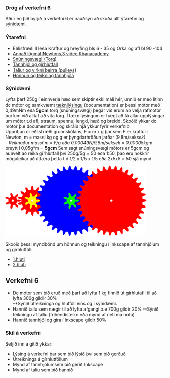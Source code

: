 ### Drög af verkefni 6
Áður en þið byrjið á verkefni 6 er nauðsyn að skoða allt ýtarefni og sýnidæmi.
### Ýtarefni
* Eðlisfræði II lesa Kraftur og hreyfing bls 6 - 35 og Orka og afl bl 90 -104
* [Annað lögmál Newtons,3 video Khanacademy](https://youtu.be/ou9YMWlJgkE)
* [Snúningsvægi (Torq)](https://www.youtube.com/watch?v=jg4e8W44_E4)
* [Tannhjól og gírhlutfall](https://www.youtube.com/watch?v=D_i3PJIYtuY)
* [Talíur og virkni þeirra (pulleys)](https://www.youtube.com/watch?v=M2w3NZzPwOM)
* [Hönnun og teikning tannhjóla](https://www.youtube.com/watch?v=ckdTFhdEPIY&ab_channel=MarkII)

### Sýnidæmi
Lyfta þarf 250g í einhverja hæð sem skiptir ekki máli hér, unnið er með lítinn dc mótor og samkvæmt [tæknilýsingu](https://kinmoremotor.com/product/dc-motor/ff-030pa-pk/) (documentation) er þessi mótor með 0,49mNm eða **5gcm** torq (snúningsvægi) þegar við erum að velja rafmótor þurfum við alltaf að vita torq.  Í tæknilýsingum er hægt að fá allar upplýsingar um mótor t.d afl, straum, spennu, lengd, hæð og breidd.  Skoðið ykkar dc mótor þ.e documentation og skráið hjá ykkur fyrir verkefnið   
Upprifjun úr eðlisfræði grunnskólans, F = m x g þar sem F er kraftur í Newton, m = massi kg og g er þyngdarhröðun jarðar (9,8m/sek*sek)  
*- Reiknaður massi m = F/g eða 0,00049N/9,8m/sek*sek = 0,00005kg*m breytt í 0,05g*m = **5gcm**
Sem sagt snúningsvægi mótors er 5gcm og auðvelt að reika gírhlutfall því 250g/5g = 50 eða 1:50, það eru nokkrir möguleikar að útfæra þetta t.d 1/2 x 1/5 x 1/5
eða 2x5x5 = 50 sjá mynd

![mynd](/Myndir/gearratio.png)

Skoðið þessi myndbönd um hönnun og teikningu í Inkscape af tannhjólum og gírhlutföll:
* [1.hluti](https://nam.inna.is/api/Attachment/DownloadFile/513873/553459)
* [2.hluti](https://nam.inna.is/api/Attachment/DownloadFile/514841/553459)

## Verkefni 6
-  Dc mótor sem þið eruð með þarf að lyfta 1.kg finnið út gírhlutafll til að lyfta  300g gildir 30%  
-*Sýnið útreikninga og hlutföll eins og í sýnidæmi.
- Hannið talíu sem nægir til að lyfta afgangi þ.e 700g gildir 20%
--Sýnið teikningu af talíu (fríhendisteikn eða mynd af neti má nota)
-  Hannið tannhjól og gíra í Inkscape gildir 50%
### Skil á verkefni
Setjið inn á gitið ykkar:
* Lýsing á verkefni þar sem þið lýsið því sem þið gerðuð
* Útreikninga á gírhlutföllum
* Mynd af tannhjólumsem þið gerið Inkscape
* Mynd af talíu sem þið hannið

